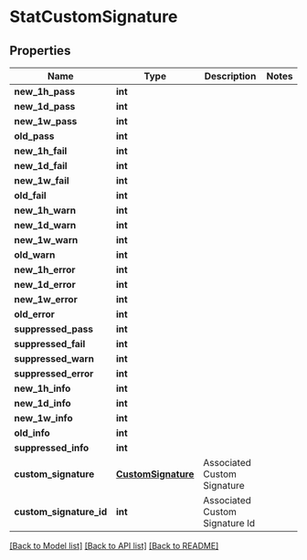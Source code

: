 # StatCustomSignature

## Properties
Name | Type | Description | Notes
------------ | ------------- | ------------- | -------------
**new_1h_pass** | **int** |  | 
**new_1d_pass** | **int** |  | 
**new_1w_pass** | **int** |  | 
**old_pass** | **int** |  | 
**new_1h_fail** | **int** |  | 
**new_1d_fail** | **int** |  | 
**new_1w_fail** | **int** |  | 
**old_fail** | **int** |  | 
**new_1h_warn** | **int** |  | 
**new_1d_warn** | **int** |  | 
**new_1w_warn** | **int** |  | 
**old_warn** | **int** |  | 
**new_1h_error** | **int** |  | 
**new_1d_error** | **int** |  | 
**new_1w_error** | **int** |  | 
**old_error** | **int** |  | 
**suppressed_pass** | **int** |  | 
**suppressed_fail** | **int** |  | 
**suppressed_warn** | **int** |  | 
**suppressed_error** | **int** |  | 
**new_1h_info** | **int** |  | 
**new_1d_info** | **int** |  | 
**new_1w_info** | **int** |  | 
**old_info** | **int** |  | 
**suppressed_info** | **int** |  | 
**custom_signature** | [**CustomSignature**](CustomSignature.md) | Associated Custom Signature | 
**custom_signature_id** | **int** | Associated Custom Signature Id | 

[[Back to Model list]](../README.md#documentation-for-models) [[Back to API list]](../README.md#documentation-for-api-endpoints) [[Back to README]](../README.md)


